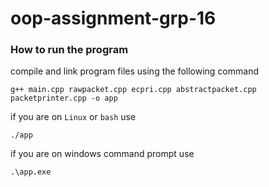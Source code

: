 # oop-assignment-grp-16

### How to run the program

compile and link program files using the following command
``` 
g++ main.cpp rawpacket.cpp ecpri.cpp abstractpacket.cpp packetprinter.cpp -o app
```

if you are on ```Linux``` or ```bash``` use
```
./app
```

if you are on windows command prompt use
```
.\app.exe
```
